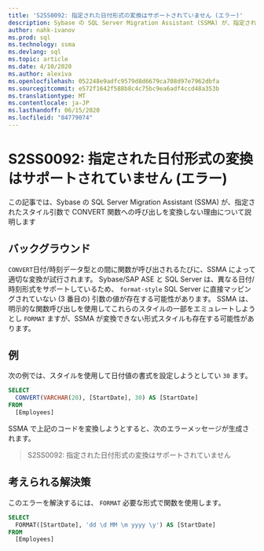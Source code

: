 ```yaml
---
title: 'S2SS0092: 指定された日付形式の変換はサポートされていません (エラー)'
description: Sybase の SQL Server Migration Assistant (SSMA) が、指定されたスタイル引数で CONVERT 関数への呼び出しを変換しない理由について説明します。
author: nahk-ivanov
ms.prod: sql
ms.technology: ssma
ms.devlang: sql
ms.topic: article
ms.date: 4/10/2020
ms.author: alexiva
ms.openlocfilehash: 052248e9adfc9579d8d6679ca708d97e7962dbfa
ms.sourcegitcommit: e572f1642f588b8c4c75bc9ea6adf4ccd48a353b
ms.translationtype: MT
ms.contentlocale: ja-JP
ms.lasthandoff: 06/15/2020
ms.locfileid: "84779074"
---
```

# <a name="s2ss0092-the-conversion-for-provided-date-format-is-not-supported-error"></a>S2SS0092: 指定された日付形式の変換はサポートされていません (エラー)

この記事では、Sybase の SQL Server Migration Assistant (SSMA) が、指定されたスタイル引数で CONVERT 関数への呼び出しを変換しない理由について説明します

## <a name="background"></a>バックグラウンド

`CONVERT`日付/時刻データ型との間に関数が呼び出されるたびに、SSMA によって適切な変換が試行されます。 Sybase/SAP ASE と SQL Server は、異なる日付/時刻形式をサポートしているため、 `format-style` SQL Server に直接マッピングされていない (3 番目の) 引数の値が存在する可能性があります。 SSMA は、明示的な関数呼び出しを使用してこれらのスタイルの一部をエミュレートしようとし `FORMAT` ますが、SSMA が変換できない形式スタイルも存在する可能性があります。

## <a name="example"></a>例

次の例では、スタイルを使用して日付値の書式を設定しようとしてい `30` ます。

```sql
SELECT
  CONVERT(VARCHAR(20), [StartDate], 30) AS [StartDate]
FROM
  [Employees]
```

SSMA で上記のコードを変換しようとすると、次のエラーメッセージが生成されます。

> S2SS0092: 指定された日付形式の変換はサポートされていません

## <a name="possible-remedies"></a>考えられる解決策

このエラーを解決するには、 `FORMAT` 必要な形式で関数を使用します。

```sql
SELECT
  FORMAT([StartDate], 'dd \d MM \m yyyy \y') AS [StartDate]
FROM
  [Employees]
```
